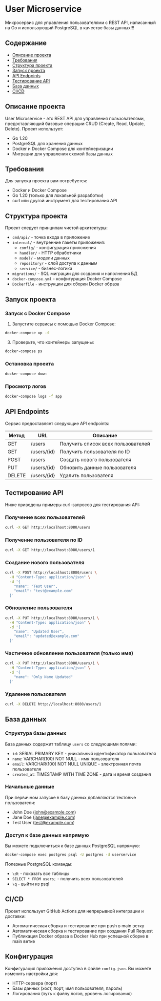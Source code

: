# User Microservice

Микросервис для управления пользователями с REST API, написанный на Go и использующий PostgreSQL в качестве базы данных!!!

## Содержание

- [Описание проекта](#описание-проекта)
- [Требования](#требования)
- [Структура проекта](#структура-проекта)
- [Запуск проекта](#запуск-проекта)
- [API Endpoints](#api-endpoints)
- [Тестирование API](#тестирование-api)
- [База данных](#база-данных)
- [CI/CD](#cicd)

## Описание проекта

User Microservice - это REST API для управления пользователями, предоставляющий базовые операции CRUD (Create, Read, Update, Delete). 
Проект использует:
- Go 1.20
- PostgreSQL для хранения данных
- Docker и Docker Compose для контейнеризации
- Миграции для управления схемой базы данных

## Требования

Для запуска проекта вам потребуется:
- Docker и Docker Compose
- Go 1.20 (только для локальной разработки)
- curl или другой инструмент для тестирования API

## Структура проекта

Проект следует принципам чистой архитектуры:
- `cmd/api/` - точка входа в приложение
- `internal/` - внутренние пакеты приложения:
  - `config/` - конфигурация приложения
  - `handler/` - HTTP обработчики
  - `model/` - модели данных
  - `repository/` - слой доступа к данным
  - `service/` - бизнес-логика
- `migrations/` - SQL миграции для создания и наполнения БД
- `docker-compose.yml` - конфигурация Docker Compose
- `Dockerfile` - инструкции для сборки Docker образа

## Запуск проекта

### Запуск с Docker Compose


1. Запустите сервисы с помощью Docker Compose:
```bash
docker-compose up -d
```

3. Проверьте, что контейнеры запущены:
```bash
docker-compose ps
```

### Остановка проекта

```bash
docker-compose down
```

### Просмотр логов

```bash
docker-compose logs -f app
```

## API Endpoints

Сервис предоставляет следующие API endpoints:

| Метод | URL | Описание |
|-------|-----|----------|
| GET | /users | Получить список всех пользователей |
| GET | /users/{id} | Получить пользователя по ID |
| POST | /users | Создать нового пользователя |
| PUT | /users/{id} | Обновить данные пользователя |
| DELETE | /users/{id} | Удалить пользователя |

## Тестирование API

Ниже приведены примеры curl-запросов для тестирования API:

### Получение всех пользователей

```bash
curl -X GET http://localhost:8080/users
```

### Получение пользователя по ID

```bash
curl -X GET http://localhost:8080/users/1
```

### Создание нового пользователя

```bash
curl -X POST http://localhost:8080/users \
  -H "Content-Type: application/json" \
  -d '{
    "name": "Test User",
    "email": "test@example.com"
  }'
```

### Обновление пользователя

```bash
curl -X PUT http://localhost:8080/users/1 \
  -H "Content-Type: application/json" \
  -d '{
    "name": "Updated User",
    "email": "updated@example.com"
  }'
```

### Частичное обновление пользователя (только имя)

```bash
curl -X PUT http://localhost:8080/users/1 \
  -H "Content-Type: application/json" \
  -d '{
    "name": "Only Name Updated"
  }'
```

### Удаление пользователя

```bash
curl -X DELETE http://localhost:8080/users/1
```

## База данных

### Структура базы данных

База данных содержит таблицу `users` со следующими полями:
- `id`: SERIAL PRIMARY KEY - уникальный идентификатор пользователя
- `name`: VARCHAR(100) NOT NULL - имя пользователя
- `email`: VARCHAR(100) NOT NULL UNIQUE - электронная почта пользователя
- `created_at`: TIMESTAMP WITH TIME ZONE - дата и время создания

### Начальные данные

При первичном запуске в базу данных добавляются тестовые пользователи:
- John Doe (john@example.com)
- Jane Doe (jane@example.com)
- Test User (test@example.com)

### Доступ к базе данных напрямую

Вы можете подключиться к базе данных PostgreSQL напрямую:

```bash
docker-compose exec postgres psql -U postgres -d userservice
```

Полезные PostgreSQL команды:
- `\dt` - показать все таблицы
- `SELECT * FROM users;` - получить всех пользователей
- `\q` - выйти из psql

## CI/CD

Проект использует GitHub Actions для непрерывной интеграции и доставки:
- Автоматическая сборка и тестирование при push в main ветку
- Автоматическая сборка и тестирование при создании Pull Request
- Публикация Docker образа в Docker Hub при успешной сборке в main ветке

## Конфигурация

Конфигурация приложения доступна в файле `config.json`. Вы можете изменить настройки для:
- HTTP-сервера (порт)
- Базы данных (хост, порт, имя пользователя, пароль)
- Логирования (путь к файлу логов, уровень логирования)
